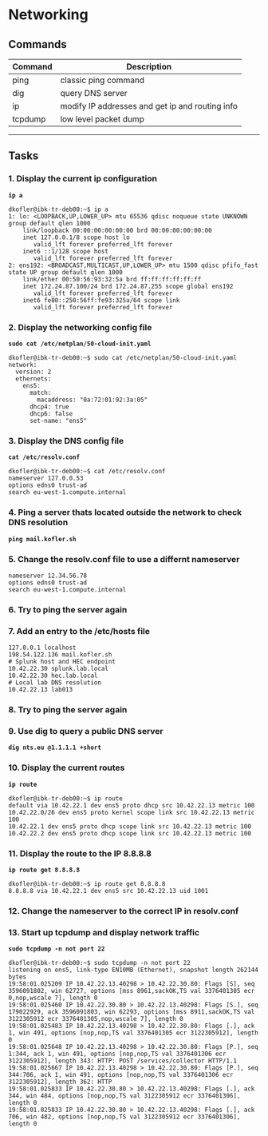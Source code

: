 # Networking
## Commands
| Command | Description |
| ---| --- |
| ping | classic ping command |
| dig | query DNS server |
| ip | modify IP addresses and get ip and routing info |
| tcpdump | low level packet dump |
---

## Tasks
### 1. Display the current ip configuration
**`ip a`**  
```
dkofler@ibk-tr-deb00:~$ ip a
1: lo: <LOOPBACK,UP,LOWER_UP> mtu 65536 qdisc noqueue state UNKNOWN group default qlen 1000
    link/loopback 00:00:00:00:00:00 brd 00:00:00:00:00:00
    inet 127.0.0.1/8 scope host lo
       valid_lft forever preferred_lft forever
    inet6 ::1/128 scope host 
       valid_lft forever preferred_lft forever
2: ens192: <BROADCAST,MULTICAST,UP,LOWER_UP> mtu 1500 qdisc pfifo_fast state UP group default qlen 1000
    link/ether 00:50:56:93:32:5a brd ff:ff:ff:ff:ff:ff
    inet 172.24.87.100/24 brd 172.24.87.255 scope global ens192
       valid_lft forever preferred_lft forever
    inet6 fe80::250:56ff:fe93:325a/64 scope link 
       valid_lft forever preferred_lft forever
```

### 2. Display the networking config file
**`sudo cat /etc/netplan/50-cloud-init.yaml`** 
```
dkofler@ibk-tr-deb00:~$ sudo cat /etc/netplan/50-cloud-init.yaml
network:
  version: 2
  ethernets:
    ens5:
      match:
        macaddress: "0a:72:01:92:3a:05"
      dhcp4: true
      dhcp6: false
      set-name: "ens5"
```

### 3. Display the DNS config file
**`cat /etc/resolv.conf`** 
```
dkofler@ibk-tr-deb00:~$ cat /etc/resolv.conf 
nameserver 127.0.0.53
options edns0 trust-ad
search eu-west-1.compute.internal
```

### 4. Ping a server thats located outside the network to check DNS resolution
**`ping mail.kofler.sh`**

### 5. Change the resolv.conf file to use a differnt nameserver
```
nameserver 12.34.56.78
options edns0 trust-ad
search eu-west-1.compute.internal
```

### 6. Try to ping the server again
### 7. Add an entry to the /etc/hosts file
```
127.0.0.1 localhost
198.54.122.136 mail.kofler.sh
# Splunk host and HEC endpoint
10.42.22.30 splunk.lab.local
10.42.22.30 hec.lab.local
# Local lab DNS resolution
10.42.22.13 lab013
```
### 8. Try to ping the server again
### 9. Use dig to query a public DNS server
**`dig nts.eu @1.1.1.1 +short`**

### 10. Display the current routes
**`ip route`**
```
dkofler@ibk-tr-deb00:~$ ip route
default via 10.42.22.1 dev ens5 proto dhcp src 10.42.22.13 metric 100
10.42.22.0/26 dev ens5 proto kernel scope link src 10.42.22.13 metric 100
10.42.22.1 dev ens5 proto dhcp scope link src 10.42.22.13 metric 100
10.42.22.2 dev ens5 proto dhcp scope link src 10.42.22.13 metric 100
```

### 11. Display the route to the IP 8.8.8.8
**`ip route get 8.8.8.8`**
```
dkofler@ibk-tr-deb00:~$ ip route get 8.8.8.8
8.8.8.8 via 10.42.22.1 dev ens5 src 10.42.22.13 uid 1001
```

### 12. Change the nameserver to the correct IP in resolv.conf
### 13. Start up tcpdump and display network traffic
**`sudo tcpdump -n not port 22`**
```
dkofler@ibk-tr-deb00:~$ sudo tcpdump -n not port 22
listening on ens5, link-type EN10MB (Ethernet), snapshot length 262144 bytes
19:58:01.025209 IP 10.42.22.13.40298 > 10.42.22.30.80: Flags [S], seq 3596091802, win 62727, options [mss 8961,sackOK,TS val 3376401305 ecr 0,nop,wscale 7], length 0
19:58:01.025460 IP 10.42.22.30.80 > 10.42.22.13.40298: Flags [S.], seq 179022929, ack 3596091803, win 62293, options [mss 8911,sackOK,TS val 3122305912 ecr 3376401305,nop,wscale 7], length 0
19:58:01.025483 IP 10.42.22.13.40298 > 10.42.22.30.80: Flags [.], ack 1, win 491, options [nop,nop,TS val 3376401305 ecr 3122305912], length 0
19:58:01.025648 IP 10.42.22.13.40298 > 10.42.22.30.80: Flags [P.], seq 1:344, ack 1, win 491, options [nop,nop,TS val 3376401306 ecr 3122305912], length 343: HTTP: POST /services/collector HTTP/1.1
19:58:01.025667 IP 10.42.22.13.40298 > 10.42.22.30.80: Flags [P.], seq 344:706, ack 1, win 491, options [nop,nop,TS val 3376401306 ecr 3122305912], length 362: HTTP
19:58:01.025833 IP 10.42.22.30.80 > 10.42.22.13.40298: Flags [.], ack 344, win 484, options [nop,nop,TS val 3122305912 ecr 3376401306], length 0
19:58:01.025833 IP 10.42.22.30.80 > 10.42.22.13.40298: Flags [.], ack 706, win 482, options [nop,nop,TS val 3122305912 ecr 3376401306], length 0
```